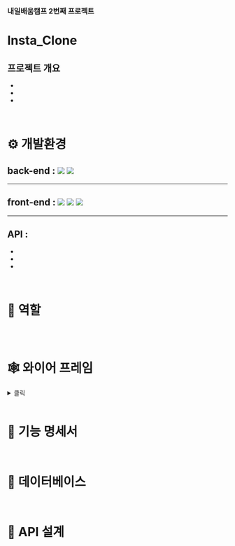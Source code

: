 ### 내일배움캠프 2번째 프로젝트
# Insta_Clone
## 프로젝트 개요
- 
-
- 

<br>

# ⚙ 개발환경

## back-end : <img src="https://img.shields.io/badge/python-3.10.7-3776AB?style=for-the-badge&logo=python&logoColor=white"> <img src="https://img.shields.io/badge/django-092E20?style=for-the-badge&logo=django&logoColor=white">
***
## front-end : <img src="https://img.shields.io/badge/html5-E34F26?style=for-the-badge&logo=html5&logoColor=white"> <img src="https://img.shields.io/badge/css-1572B6?style=for-the-badge&logo=css3&logoColor=white"> <img src="https://img.shields.io/badge/javascript-F7DF1E?style=for-the-badge&logo=javascript&logoColor=black"> 
***
## API : 
-
-
- 
<br>

# 🚀 역할

​
<br>
​

# 🕸 와이어 프레임
<details>
<summary> 클릭 </summary>
<div markdown="1">
</div>

</details>

<br>

# 🎈 기능 명세서

<br>


# 🎯 데이터베이스

<br>

# 🎨 API 설계

